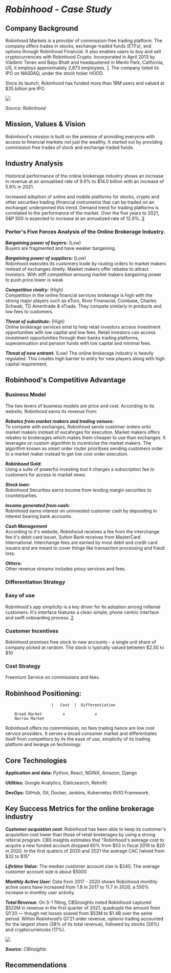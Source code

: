 # *Robinhood - Case Study*


## **Company Background**

 Robinhood Markets is a provider of commission-free trading platform. The company offers trades in stocks, exchange-traded funds (ETFs), and options through Robinhood Financial. It also enables users to buy and sell cryptocurrencies with Robinhood Crypto. Incorporated in April 2013 by Vladimir Tenev and Baiju Bhatt and headquatered in Menlo Park, California, US, it employs approximately 2,873 employees. [1](https://craft.co/robinhood). The company listed its IPO on NASDAQ, under the stock ticker HOOD.

Since its launch, Robinhood has funded more than 18M users and valued at $35 billion pre IPO.


![](https://research-assets.cbinsights.com/2021/07/06112215/Robinhood-accounts.png)

*Source: Robinhood*

## **Mission, Values & Vision**
Robinhood's mission is built on the premise of providing everyone with access to financial markets not just the wealthy.
It started out by providing commission free trades of stock and exchange traded funds.



## **Industry Analysis**

Historical performance of the online brokerage industry shows an increase in revenue at an annualised rate of 9.9% to $14.0 billion with an increase of 5.9% in 2021.

Increased adoption of online and mobile platforms for stocks, crypto and other securities trading (financial instruments that can be traded on an exchange) underpinned this trend. Demand trend for trading platforms is correlated to the performance of the market. Over the five years to 2021, S&P 500 is expected to increase at an annualized rate of 12.9%. [3](https://www.ibisworld.com/united-states/market-research-reports/online-stock-brokerages-industry/)


### **Porter's Five Forces Analysis of the Online Brokerage Industry.**

***Bargaining power of buyers:*** (Low) \
Buyers are fragmented and have weaker bargaining.

***Bargaining power of suppliers:*** (Low) \
Robinhood executes its customers trade by routing orders to market makers instead of exchanges diretly. Maeket makers offer rebates to attract investors. With stiff competition amoung market makers bargaining power to push price lower is weak

***Competitive rivalry:*** (High) \
Competition in the online financial services brokerage is high with the strong major players such as eToro, River Finanacial, Coinbase, Charles Schwab, TD Ameritrade & eTrade. They compete similarly in products and low fees to customers.

***Threat of substitute:*** (High) \
Online brokerage services exist to help retail investors access investment opportunities with low capital and low fees. Retail investors can access investment opportunities through their banks trading platforms, superannuation and pension funds with low capital and minimal fees.

***Threat of new entrant:*** (Low)
The online brokerage industry is heavily regulated. This creates  high barrier to entry for new players along with high capital requirement.

## **Robinhood's Competitive Advantage**

### **Business Model**

The two levers of business models are price and cost. According to its website, Robinhood earns its revenue from:

***Rebates from market makers and trading venues:*** \
To compete with exchanges, Robinhood sends customer orders onto market makers instead of excahnges for execution. Market makers offers rebates to brokerages which makes them cheaper to use than exchanges. It leverages on custom algorithm to incentivise the market makers. The algorithm known as smart order router prioritises sending customers order to a market maker instead to get low cost order execution.

***Robinhood Gold:*** \
Using a suite of powerful investing tool it charges a subscription fee to customers for access to market news. 

***Stock loan:*** \
Robinhood Securities earns income from lending margin securities to counterparties. 

***Income generated from cash:*** \
Robinhood earns interest on uninvested customer cash by depositing in interest bearing bank accounts.

***Cash Management*** \
According to it's website, Robinhood receives a fee from the interchange fee it's debit card issuer, Sutton Bank receives from MasterCard International. Interchange fees are earned by most debit and credit card issuers and are meant to cover things like transaction processing and fraud loss.

***Others:***  
Other revenue streams includes proxy services and fees.

### **Differentiation Strategy**
### **Easy of use**
Robinhood's app simplicity is a key driver for its adoption among millenial customers. It's interface features a clean simple, phone centric interface and swift onboarding process. [2](https://marker.medium.com/how-robinhood-convinced-millennials-to-trade-their-way-through-a-pandemic-1a1db97c7e08) 

### **Customer Incentives**
Robinhood promises free stock to new accounts - a single unit share of company picked at random. The stock is typically valued between $2.50 to $10

### **Cost Strategy**
Freemium Service on commissions and fees.


## **Robinhood Positioning:**

                        |   Cost  |  Differentiation
        
        Broad Market         x             x
        Narrow Market

Robinhood offers no commmission, no fees trading hence are low cost service providers. It serves a broad consumer market and differentiates itself from competitors by its the ease of use, simplicity of its trading platform and levarge on technology. 



## **Core Technologies**
**Application and data:** Python, React, NGINX, Amazon, Django

**Utilities:**
Google Analytics, Elaticsearch, Retrofit

**DevOps:** GitHub, Git, Docker, Jenkins, Kubernetes
RVIO Framework.


## **Key Success Metrics for the online brokerage industry** ##


***Customer acquistion cost***: Robinhood has been able to keep its customer's acquisition cost lower than those of retail brokerages by using a strong referral program. CBS insights estimates that "Robinhood's average cost to acquire a new funded account  dropped 60% from $53 in fiscal 2019 to $20 in 2020. In the first quaters of 2020 and 2021 the average CAC halved from $32 to $15"

***Lifetime Value***: The median customer account size is $240. The average customer account size is about $5000

***Monthly Active User***: 
Data from 2017 - 2020 shows Robinhood monthly active users have increased from 1.8 in 2017 to 11.7 in 2020, a 550% increase in monthly user activity.  

***Total Revenue***:
On S-1 filling, CBSinsights noted Robinhood captured $522M in revenue in the first quarter of 2021, quadruple the amount from Q1’20 — though net losses soared from $53M to $1.4B over the same period. Within Robinhood’s Q1’21 order revenue, options trading accounted for the largest share (38% of its total revenue), followed by stocks (26%) and cryptocurrencies (17%).


![](https://research-assets.cbinsights.com/2021/07/06112039/Robinhood-MAU-and-revenues.jpg)

***Source:*** *CBinsights*

## **Recommendations**

